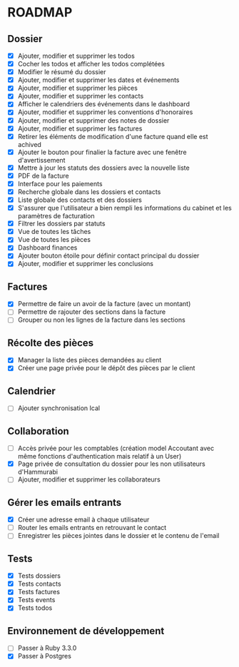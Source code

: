 # ROADMAP

## Dossier

- [X] Ajouter, modifier et supprimer les todos
- [X] Cocher les todos et afficher les todos complétées
- [X] Modifier le résumé du dossier
- [X] Ajouter, modifier et supprimer les dates et événements
- [X] Ajouter, modifier et supprimer les pièces
- [X] Ajouter, modifier et supprimer les contacts
- [X] Afficher le calendriers des événements dans le dashboard
- [X] Ajouter, modifier et supprimer les conventions d'honoraires
- [X] Ajouter, modifier et supprimer des notes de dossier
- [X] Ajouter, modifier et supprimer les factures
- [X] Retirer les éléments de modification d'une facture quand elle est achived
- [X] Ajouter le bouton pour finalier la facture avec une fenêtre d'avertissement
- [X] Mettre à jour les statuts des dossiers avec la nouvelle liste
- [X] PDF de la facture
- [X] Interface pour les paiements
- [X] Recherche globale dans les dossiers et contacts
- [X] Liste globale des contacts et des dossiers
- [X] S'assurer que l'utilisateur a bien rempli les informations du cabinet et les paramètres de facturation
- [X] Filtrer les dossiers par statuts
- [X] Vue de toutes les tâches
- [X] Vue de toutes les pièces
- [X] Dashboard finances
- [X] Ajouter bouton étoile pour définir contact principal du dossier
- [X] Ajouter, modifier et supprimer les conclusions

## Factures

- [X] Permettre de faire un avoir de la facture (avec un montant)
- [ ] Permettre de rajouter des sections dans la facture
- [ ] Grouper ou non les lignes de la facture dans les sections

## Récolte des pièces

- [X] Manager la liste des pièces demandées au client
- [X] Créer une page privée pour le dépôt des pièces par le client

## Calendrier

- [ ] Ajouter synchronisation Ical

## Collaboration

- [ ] Accès privée pour les comptables (création model Accoutant avec même fonctions d'authentication mais relatif à un User)
- [X] Page privée de consultation du dossier pour les non utilisateurs d'Hammurabi 
- [ ] Ajouter, modifier et supprimer les collaborateurs

## Gérer les emails entrants

- [X] Créer une adresse email à chaque utilisateur
- [ ] Router les emails entrants en retrouvant le contact
- [ ] Enregistrer les pièces jointes dans le dossier et le contenu de l'email

## Tests

- [X] Tests dossiers
- [X] Tests contacts
- [X] Tests factures
- [X] Tests events
- [X] Tests todos

## Environnement de développement

- [ ] Passer à Ruby 3.3.0
- [X] Passer à Postgres